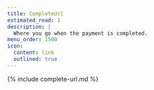 ```yaml
---
title: CompleteUrl
estimated_read: 1
description: |
  Where you go when the payment is completed.
menu_order: 1500
icon:
  content: link
  outlined: true
---
```


{% include complete-url.md %}
